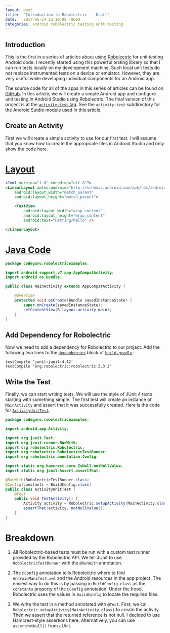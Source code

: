 ```yaml
---
layout: post
title:  "Introduction to Robolectric -- Draft"
date:   2017-05-24 13:10:00 -0600
categories: android robolectric testing unit-testing
---
```

Introduction
--

This is the first in a series of articles about using [Robolectric][5] for unit testing Android code. I recently started using this powerful testing library so that I can run tests locally on my development machine. Such local unit tests do not replace instrumented tests on a device or emulator. However, they are very useful while developing individual components for an Android app.

The source code for all of the apps in this series of articles can be found on [GitHub][1]. In this article, we will create a simple Android app and configure unit testing in Android Studio using Robolectric. The final version of this project is at the [`activity-test` tag][2]. See the `activity-test` subdirectory for the Android Sutdio module used in this article.

Create an Activity
--

First we will create a simple activity to use for our first test. I will assume that you know how to create the appropriate files in Android Studio and only show the code here.

[Layout][3]
==

```xml
<?xml version="1.0" encoding="utf-8"?>
<LinearLayout xmlns:android="http://schemas.android.com/apk/res/android"
    android:layout_width="match_parent"
    android:layout_height="match_parent">

    <TextView
        android:layout_width="wrap_content"
        android:layout_height="wrap_content"
        android:text="@string/hello" />

</LinearLayout>
```

[Java Code][4]
==

```java
package codeguru.robolectricexamples;

import android.support.v7.app.AppCompatActivity;
import android.os.Bundle;

public class MainActivity extends AppCompatActivity {

    @Override
    protected void onCreate(Bundle savedInstanceState) {
        super.onCreate(savedInstanceState);
        setContentView(R.layout.activity_main);
    }
}
```

Add Dependency for Robolectric
--

Now we need to add a dependency for Robolectric to our project. Add the following two lines to the [`dependencies`][6] block of [`build.gradle`][7]:

    testCompile 'junit:junit:4.12'
    testCompile 'org.robolectric:robolectric:3.3.2'

Write the Test
--

Finally, we can start writing tests. We will use the style of JUnit 4 tests starting with something simple. The first test will create an instance of `MainActivity` and assert that it was successfully created. Here is the code for [`ActivityUnitTest`][8]:

```java
package codeguru.robolectricexamples;

import android.app.Activity;

import org.junit.Test;
import org.junit.runner.RunWith;
import org.robolectric.Robolectric;
import org.robolectric.RobolectricTestRunner;
import org.robolectric.annotation.Config;

import static org.hamcrest.core.IsNull.notNullValue;
import static org.junit.Assert.assertThat;

@RunWith(RobolectricTestRunner.class)
@Config(constants = BuildConfig.class)
public class ActivityUnitTest {
    @Test
    public void testActivity() {
        Activity activity = Robolectric.setupActivity(MainActivity.class);
        assertThat(activity, notNullValue());
    }
}
```

Breakdown
==

1. All Robolectric-based tests must be run with a custom test runner provided by the Robolectric API. We tell JUnit to use `RobolectricTestRunner` with the `@RunWith` annotation.

2. The `@Config` annotation tells Robolectric where to find `AndroidManifest.xml` and the Android resources in the app project. The easiest way to do this is by passing in `BuildConfig.class` as the `constants` property of the `@Config` annotation. Under the hood, Robolectric uses the values in `BuildConfig` to locate the required files.

3. We write the test in a method annotated with `@Test`. First, we call `Robolectric.setupActivity(MainActivity.class)` to create the activity. Then we assert that the returned reference is not null. I decided to use Hamcrest-style assertions here. Alternatively, you can use `assertNotNull()` from JUnit.

[1]:https://github.com/codeguru42/robolectric-examples
[2]:https://github.com/codeguru42/robolectric-examples/tree/activity-test
[3]:https://github.com/codeguru42/robolectric-examples/blob/activity-test/activity-test/src/main/res/layout/activity_main.xml
[4]:https://github.com/codeguru42/robolectric-examples/blob/activity-test/activity-test/src/main/java/codeguru/robolectricexamples/MainActivity.java
[5]:http://robolectric.org/
[6]:https://github.com/codeguru42/robolectric-examples/blob/activity-test/activity-test/build.gradle#L22-L32
[7]:https://github.com/codeguru42/robolectric-examples/blob/activity-test/activity-test/build.gradle
[8]:https://github.com/codeguru42/robolectric-examples/blob/activity-test/activity-test/src/test/java/codeguru/robolectricexamples/ActivityUnitTest.java
